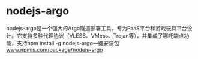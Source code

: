 # nodejs-argo
nodejs-argo是一个强大的Argo隧道部署工具，专为PaaS平台和游戏玩具平台设计。它支持多种代理协议（VLESS、VMess、Trojan等），并集成了哪吒端点功能，支持npm install -g nodejs-argo一键安装包  www.npmjs.com/package/nodejs-argo
